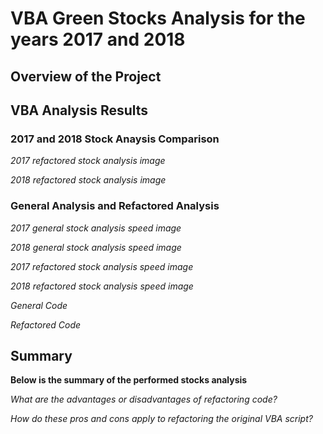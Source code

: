 # VBA Green Stocks Analysis for the years 2017 and 2018

## Overview of the Project 


## VBA Analysis Results 

### 2017 and 2018 Stock Anaysis Comparison 

*2017 refactored stock analysis image*


*2018 refactored stock analysis image*



### General Analysis and Refactored Analysis 

*2017 general stock analysis speed image*


*2018 general stock analysis speed image*



*2017 refactored stock analysis speed image*



*2018 refactored stock analysis speed image*


*General Code*



*Refactored Code*

## Summary 

**Below is the summary of the performed stocks analysis**

*What are the advantages or disadvantages of refactoring code?*




*How do these pros and cons apply to refactoring the original VBA script?*


